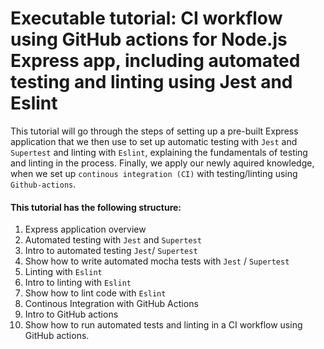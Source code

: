 # Executable tutorial: CI workflow using GitHub actions for Node.js Express app, including automated testing and linting using Jest and Eslint

This tutorial will go through the steps of setting up a pre-built Express application that we then use to set up automatic testing with `Jest` and `Supertest` and linting with `Eslint`, explaining the fundamentals of testing and linting in the process. Finally, we apply our newly aquired knowledge, when we set up `continous integration (CI)` with testing/linting using `Github-actions`.

#### This tutorial has the following structure:
1. Express application overview
2. Automated testing with `Jest` and `Supertest`
  1. Intro to automated testing `Jest`/ `Supertest`
  2. Show how to write automated mocha tests with `Jest` / `Supertest`
3. Linting with `Eslint`
  1. Intro to linting with `Eslint`
  2. Show how to lint code with `Eslint`
4. Continous Integration with GitHub Actions
  1. Intro to GitHub actions
  2. Show how to run automated tests and linting in a CI workflow using GitHub actions.